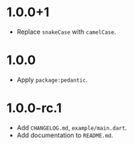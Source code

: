# 1.0.0+1
* Replace `snakeCase` with `camelCase`.

# 1.0.0
* Apply `package:pedantic`.

# 1.0.0-rc.1
* Add `CHANGELOG.md`, `example/main.dart`.
* Add documentation to `README.md`.

